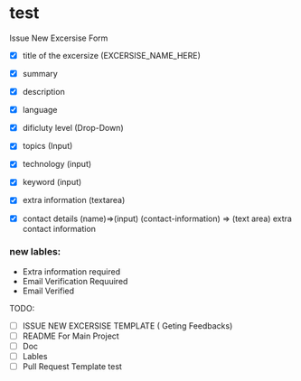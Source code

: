 # test

Issue New Excersise Form

- [x] title of the excersize (EXCERSISE_NAME_HERE)
- [x] summary 
- [x] description 
- [x] language
- [x] dificluty level (Drop-Down)
- [x] topics (Input)
- [x] technology (input)
- [x] keyword (input)
- [x] extra information (textarea)
- [x] contact details (name)=>(input) (contact-information) => (text area) extra contact information


### new lables:
- Extra information required
- Email Verification Requuired
- Email Verified

TODO:
- [ ] ISSUE NEW EXCERSISE TEMPLATE ( Geting Feedbacks)
- [ ] README For Main Project
- [ ] Doc
- [ ] Lables
- [ ] Pull Request Template
test
